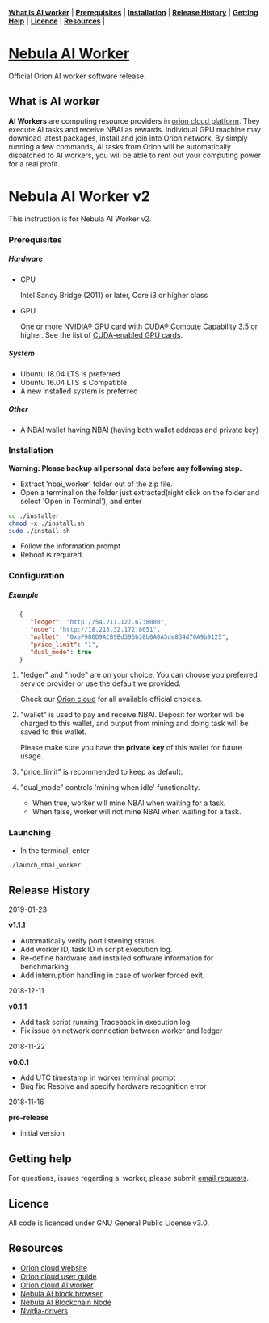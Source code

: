 
**[What is AI worker](#what-is-ai-worker)** | 
**[Prerequisites](#prerequisites)** |
**[Installation](#installation)** |
**[Release History](#release-history)** |
**[Getting Help](#getting-help)** | 
**[Licence](#licence)** |
**[Resources](#resources)** |  

# [Nebula AI Worker](https://github.com/nebulaai/ai-worker)

Official Orion AI worker software release.

## What is AI worker

**AI Workers** are computing resource providers in [orion cloud platform](https://orioncloud.io/). They execute AI tasks and receive NBAI as rewards. 
Individual GPU machine may download latest packages, install and join into Orion network. 
By simply running a few commands, AI tasks from Orion will be automatically dispatched to AI workers, you will be able to rent out your computing power for a real profit.     

# Nebula AI Worker v2

This instruction is for Nebula AI Worker v2.

### Prerequisites

##### Hardware

* CPU

    Intel Sandy Bridge (2011) or later, Core i3 or higher class
    
* GPU

    One or more NVIDIA® GPU card with CUDA® Compute Capability 3.5 or higher. See the list of [CUDA-enabled GPU cards](https://developer.nvidia.com/cuda-gpus).

##### System

* Ubuntu 18.04 LTS is preferred
* Ubuntu 16.04 LTS is Compatible
* A new installed system is preferred
 
##### Other
* A NBAI wallet having NBAI (having both wallet address and private key)

### Installation

**Warning: Please backup all personal data before any following step.**

 * Extract 'nbai_worker' folder out of the zip file.
 * Open a terminal on the folder just extracted(right click on the folder and select 'Open in Terminal'), and enter
 
 ```bash
 cd ./installer
 chmod +x ./install.sh
 sudo ./install.sh
 ```   
 
 * Follow the information prompt
 * Reboot is required
 
### Configuration
    
##### Example

   ```json
      {
         "ledger": "http://54.211.127.67:8080",
         "node": "http://18.215.32.172:8051",
         "wallet": "0xeF980D9ACB9Bd396b38b0A0A5de834d70A9b9125",
         "price_limit": "1",
         "dual_mode": true
      }
   ```
   1. "ledger" and "node" are on your choice. You can choose you preferred service provider or use the default we provided.
      
      Check our [Orion cloud](https://orioncloud.io/dashboard/#/worker/general) for all available official choices.
      
   2. "wallet" is used to pay and receive NBAI. Deposit for worker will be charged to this wallet, and output from mining and doing task will be saved to this wallet.
      
      Please make sure you have the **private key** of this wallet for future usage.
      
   3. "price_limit" is recommended to keep as default.
   
   4. "dual_mode" controls 'mining when idle' functionality.
   
      * When true, worker will mine NBAI when waiting for a task.
      * When false, worker will not mine NBAI when waiting for a task.
 
### Launching
                  
 * In the terminal, enter
 ```bash
 ./launch_nbai_worker
 ```


## Release History

2019-01-23

 **v1.1.1**
 - Automatically verify port listening status.
 - Add worker ID, task ID in script execution log.
 - Re-define hardware and installed software information for benchmarking
 - Add interruption handling in case of worker forced exit.

2018-12-11 

  **v0.1.1**
- Add task script running Traceback in execution log
- Fix issue on network connection between worker and ledger

2018-11-22

 **v0.0.1**                                          
- Add UTC timestamp in worker terminal prompt                
- Bug fix: Resolve and specify hardware recognition error 

2018-11-16

**pre-release**
- initial version
  

## Getting help

For questions, issues regarding ai worker, please submit [email requests](https://orioncloud.io/contact.html).

## Licence

All code is licenced under GNU General Public License v3.0.

## Resources

* [Orion cloud website](https://orioncloud.io/)
* [Orion cloud user guide](https://orioncloud.io/ai.html)
* [Orion cloud AI worker](https://orioncloud.io/ai-workers.html)
* [Nebula AI block browser](https://scan.nbai.io/#/)
* [Nebula AI Blockchain Node](https://github.com/nebulaai/nbai-node)
* [Nvidia-drivers](https://www.nvidia.com/Download/index.aspx)
